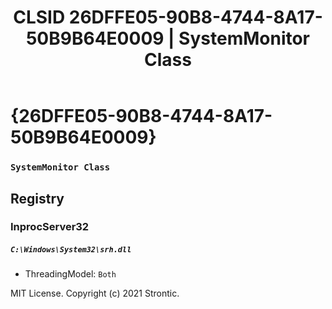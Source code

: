 ﻿---
title: "CLSID 26DFFE05-90B8-4744-8A17-50B9B64E0009 | SystemMonitor Class"
excerpt: What is COM-Object CLSID 26DFFE05-90B8-4744-8A17-50B9B64E0009?
---

# {26DFFE05-90B8-4744-8A17-50B9B64E0009}

### `SystemMonitor Class`

## Registry


### InprocServer32

##### `C:\Windows\System32\srh.dll`
* ThreadingModel: `Both`

MIT License. Copyright (c) 2021 Strontic.


